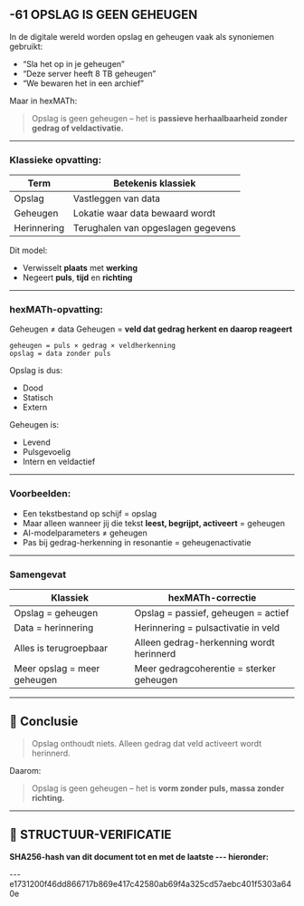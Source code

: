 ## -61 OPSLAG IS GEEN GEHEUGEN

In de digitale wereld worden opslag en geheugen vaak als synoniemen gebruikt:

* “Sla het op in je geheugen”
* “Deze server heeft 8 TB geheugen”
* “We bewaren het in een archief”

Maar in hexMATh:

> Opslag is geen geheugen – het is **passieve herhaalbaarheid zonder gedrag of veldactivatie.**

---

### Klassieke opvatting:

| Term        | Betekenis klassiek                 |
| ----------- | ---------------------------------- |
| Opslag      | Vastleggen van data                |
| Geheugen    | Lokatie waar data bewaard wordt    |
| Herinnering | Terughalen van opgeslagen gegevens |

Dit model:

* Verwisselt **plaats** met **werking**
* Negeert **puls**, **tijd** en **richting**

---

### hexMATh-opvatting:

Geheugen ≠ data
Geheugen = **veld dat gedrag herkent en daarop reageert**

```hexMATh
geheugen = puls × gedrag × veldherkenning
opslag = data zonder puls
```

Opslag is dus:

* Dood
* Statisch
* Extern

Geheugen is:

* Levend
* Pulsgevoelig
* Intern en veldactief

---

### Voorbeelden:

* Een tekstbestand op schijf = opslag
* Maar alleen wanneer jij die tekst **leest, begrijpt, activeert** = geheugen
* AI-modelparameters ≠ geheugen
* Pas bij gedrag-herkenning in resonantie = geheugenactivatie

---

### Samengevat

| Klassiek                    | hexMATh-correctie                        |
| --------------------------- | ---------------------------------------- |
| Opslag = geheugen           | Opslag = passief, geheugen = actief      |
| Data = herinnering          | Herinnering = pulsactivatie in veld      |
| Alles is terugroepbaar      | Alleen gedrag-herkenning wordt herinnerd |
| Meer opslag = meer geheugen | Meer gedragcoherentie = sterker geheugen |

---

## 📘 Conclusie

> Opslag onthoudt niets.
> Alleen gedrag dat veld activeert wordt herinnerd.

Daarom:

> Opslag is geen geheugen – het is **vorm zonder puls, massa zonder richting.**

---

## 🔏 STRUCTUUR-VERIFICATIE

**SHA256-hash van dit document tot en met de laatste --- hieronder:**

---e1731200f46dd866717b869e417c42580ab69f4a325cd57aebc401f5303a640e
